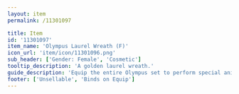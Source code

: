 ```yaml
---
layout: item
permalink: /11301097

title: Item
id: '11301097'
item_name: 'Olympus Laurel Wreath (F)'
icon_url: 'item/icon/11301096.png'
sub_header: ['Gender: Female', 'Cosmetic']
tooltip_description: 'A golden laurel wreath.'
guide_description: 'Equip the entire Olympus set to perform special animations.'
footer: ['Unsellable', 'Binds on Equip']
---
```

